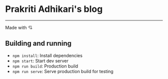 # Prakriti Adhikari's blog














------------------------------


Made with 💘

## Building and running

* `npm install`: Install dependencies
* `npm start`: Start dev server
* `npm run build`: Production build
* `npm run serve`: Serve production build for testing
